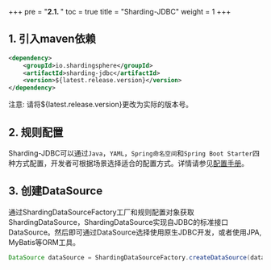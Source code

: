 +++
pre = "<b>2.1. </b>"
toc = true
title = "Sharding-JDBC"
weight = 1
+++

## 1. 引入maven依赖

```xml
<dependency>
    <groupId>io.shardingsphere</groupId>
    <artifactId>sharding-jdbc</artifactId>
    <version>${latest.release.version}</version>
</dependency>
```

注意: 请将${latest.release.version}更改为实际的版本号。

## 2. 规则配置

Sharding-JDBC可以通过`Java`，`YAML`，`Spring命名空间`和`Spring Boot Starter`四种方式配置，开发者可根据场景选择适合的配置方式。详情请参见[配置手册](/cn/manual/sharding-jdbc/configuration/)。

## 3. 创建DataSource

通过ShardingDataSourceFactory工厂和规则配置对象获取ShardingDataSource，ShardingDataSource实现自JDBC的标准接口DataSource。然后即可通过DataSource选择使用原生JDBC开发，或者使用JPA, MyBatis等ORM工具。

```java
DataSource dataSource = ShardingDataSourceFactory.createDataSource(dataSourceMap, shardingRuleConfig);
```
